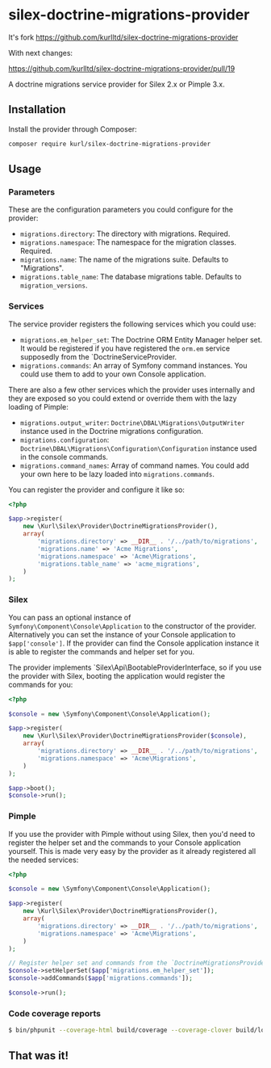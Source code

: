 # silex-doctrine-migrations-provider

It's fork https://github.com/kurlltd/silex-doctrine-migrations-provider

With next changes:

https://github.com/kurlltd/silex-doctrine-migrations-provider/pull/19

A doctrine migrations service provider for Silex 2.x or Pimple 3.x.

## Installation

Install the provider through Composer:

```bash
composer require kurl/silex-doctrine-migrations-provider
```

## Usage

### Parameters

These are the configuration parameters you could configure for the provider:

- `migrations.directory`: The directory with migrations. Required.
- `migrations.namespace`: The namespace for the migration classes. Required.
- `migrations.name`: The name of the migrations suite. Defaults to "Migrations".
- `migrations.table_name`: The database migrations table. Defaults to `migration_versions`.

### Services

The service provider registers the following services which you could use:

- `migrations.em_helper_set`: The Doctrine ORM Entity Manager helper set. It would be registered if you have registered the `orm.em` service supposedly from the `DoctrineServiceProvider.
- `migrations.commands`: An array of Symfony command instances. You could use them to add to your own Console application.


There are also a few other services which the provider uses internally and they are exposed so you could extend or override them with the lazy loading of Pimple:

- `migrations.output_writer`: `Doctrine\DBAL\Migrations\OutputWriter` instance used in the Doctrine migrations configuration.
- `migrations.configuration`: `Doctrine\DBAL\Migrations\Configuration\Configuration` instance used in the console commands.
- `migrations.command_names`: Array of command names. You could add your own here to be lazy loaded into `migrations.commands`.

You can register the provider and configure it like so:

```php
<?php

$app->register(
    new \Kurl\Silex\Provider\DoctrineMigrationsProvider(),
    array(
        'migrations.directory' => __DIR__ . '/../path/to/migrations',
        'migrations.name' => 'Acme Migrations',
        'migrations.namespace' => 'Acme\Migrations',
        'migrations.table_name' => 'acme_migrations',
    )
);
```

### Silex

You can pass an optional instance of `Symfony\Component\Console\Application` to the constructor of the provider. Alternatively you can set the instance of your Console application to `$app['console']`. If the provider can find the Console application instance it is able to register the commands and helper set for you.

The provider implements `Silex\Api\BootableProviderInterface, so if you use the provider with Silex, booting the application would register the commands for you:

```php
<?php

$console = new \Symfony\Component\Console\Application();

$app->register(
    new \Kurl\Silex\Provider\DoctrineMigrationsProvider($console),
    array(
        'migrations.directory' => __DIR__ . '/../path/to/migrations',
        'migrations.namespace' => 'Acme\Migrations',
    )
);

$app->boot();
$console->run();
```

### Pimple

If you use the provider with Pimple without using Silex, then you'd need to register the helper set and the commands to your Console application yourself.
This is made very easy by the provider as it already registered all the needed services:

```php
<?php

$console = new \Symfony\Component\Console\Application();

$app->register(
    new \Kurl\Silex\Provider\DoctrineMigrationsProvider(),
    array(
        'migrations.directory' => __DIR__ . '/../path/to/migrations',
        'migrations.namespace' => 'Acme\Migrations',
    )
);

// Register helper set and commands from the `DoctrineMigrationsProvider`
$console->setHelperSet($app['migrations.em_helper_set']);
$console->addCommands($app['migrations.commands']);

$console->run();
```

### Code coverage reports

```sh
$ bin/phpunit --coverage-html build/coverage --coverage-clover build/logs/clover.xml --log-junit build/logs/phpunit.xml
```

## That was it!
